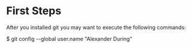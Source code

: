# First Steps

After you installed git you may want to execute the following commands:

 $ git config --global user.name "Alexander During"
